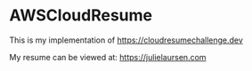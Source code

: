 # AWSCloudResume

This is my implementation of https://cloudresumechallenge.dev

My resume can be viewed at: https://julielaursen.com
